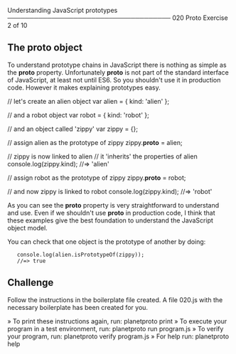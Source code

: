 Understanding JavaScript prototypes
─────────────────────────────────────
020 Proto
Exercise 2 of 10


## The __proto__ object

To understand prototype chains in JavaScript there is nothing as simple as the __proto__ property. Unfortunately __proto__ is not part of the standard interface of JavaScript, at least not until ES6. So you shouldn't use it in production code. However it makes explaining prototypes easy.

   // let's create an alien object
   var alien = {
       kind: 'alien'
   };

   // and a robot object
   var robot = {
       kind: 'robot'
   };

   // and an object called 'zippy'
   var zippy = {};

   // assign alien as the prototype of zippy
   zippy.__proto__ = alien;

   // zippy is now linked to alien
   // it 'inherits' the properties of alien
   console.log(zippy.kind); //=> 'alien'

   // assign robot as the prototype of zippy
   zippy.__proto__ = robot;

   // and now zippy is linked to robot
   console.log(zippy.kind); //=> 'robot'

As you can see the __proto__ property is very straightforward to understand and use. Even if we shouldn't use __proto__ in production code, I think that these examples give the best foundation to understand the JavaScript object model.

You can check that one object is the prototype of another by doing:

       console.log(alien.isPrototypeOf(zippy));
       //=> true

## Challenge

Follow the instructions in the boilerplate file created.
A file 020.js with the necessary boilerplate has been created for you.


» To print these instructions again, run: planetproto print
» To execute your program in a test environment, run: planetproto run program.js
» To verify your program, run: planetproto verify program.js
» For help run: planetproto help
